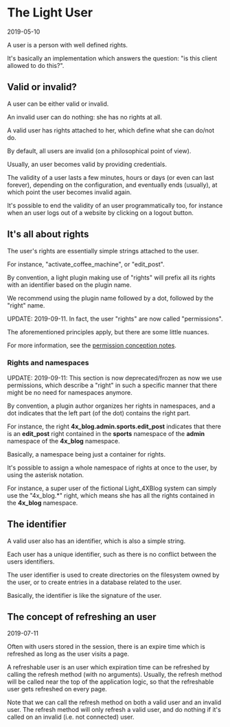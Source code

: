 The Light User
===========
2019-05-10


A user is a person with well defined rights.


It's basically an implementation which answers the question: "is this client allowed to do this?".




Valid or invalid?
----------------
A user can be either valid or invalid.

An invalid user can do nothing: she has no rights at all.

A valid user has rights attached to her, which define what she can do/not do.

By default, all users are invalid (on a philosophical point of view).

Usually, an user becomes valid by providing credentials.

The validity of a user lasts a few minutes, hours or days (or even can last forever), depending on the configuration, and eventually ends (usually), at which point the user becomes invalid again.

It's possible to end the validity of an user programmatically too, for instance when an user logs out of a website by clicking on a logout button.
 

It's all about rights
----------------

The user's rights are essentially simple strings attached to the user.

For instance, "activate_coffee_machine", or "edit_post".

By convention, a light plugin making use of "rights" will prefix all its rights with an identifier based on the plugin name.

We recommend using the plugin name followed by a dot, followed by the "right" name.


UPDATE: 2019-09-11.
In fact, the user "rights" are now called "permissions".

The aforementioned principles apply, but there are some little nuances.

For more information, see the [permission conception notes](https://github.com/lingtalfi/Light_User/blob/master/doc/pages/permission-conception-notes.md).



### Rights and namespaces

UPDATE: 2019-09-11: This section is now deprecated/frozen as now we use permissions, which describe a "right" in such a specific manner
that there might be no need for namespaces anymore.

 
By convention, a plugin author organizes her rights in namespaces, and a dot indicates that the left part (of the dot) contains
the right part.

For instance, the right **4x_blog.admin.sports.edit_post** indicates that there is an **edit_post** right contained in the **sports** namespace
of the **admin** namespace of the **4x_blog** namespace.

Basically, a namespace being just a container for rights.



It's possible to assign a whole namespace of rights at once to the user, by using the asterisk notation.

For instance, a super user of the fictional Light_4XBlog system can simply use the "4x_blog.*" right,
which means she has all the rights contained in the **4x_blog** namespace.





The identifier
-----------

A valid user also has an identifier, which is also a simple string.

Each user has a unique identifier, such as there is no conflict between the users identifiers.


The user identifier is used to create directories on the filesystem owned by the user, or to create entries
in a database related to the user.

Basically, the identifier is like the signature of the user.



The concept of refreshing an user
----------
2019-07-11

Often with users stored in the session, there is an expire time which is refreshed as long as the user
visits a page.
 
A refreshable user is an user which expiration time can be refreshed by calling the refresh method (with no arguments).
Usually, the refresh method will be called near the top of the application logic, so that the refreshable
user gets refreshed on every page.

Note that we can call the refresh method on both a valid user and an invalid user.
The refresh method will only refresh a valid user, and do nothing if it's called on an invalid (i.e. not connected) user.
